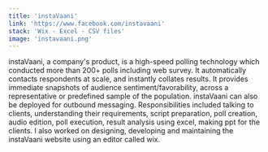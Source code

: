 ```yaml
---
title: 'instaVaani'
link: 'https://www.facebook.com/instavaani'
stack: 'Wix - Excel - CSV files'
image: 'instavaani.png'
---
```


instaVaani, a company's product, is a high-speed polling technology which conducted more than 200+ polls including web survey. It automatically contacts respondents at scale, and instantly collates results. It provides immediate snapshots of audience sentiment/favorability, across a representative or predefined sample of the population. instaVaani can also be deployed for outbound messaging. Responsibilities included talking to clients, understanding their requirements, script preparation, poll creation, audio edition, poll execution, result analysis using excel, making ppt for the clients. I also worked on designing, developing and maintaining the instaVaani website using an editor called wix.


